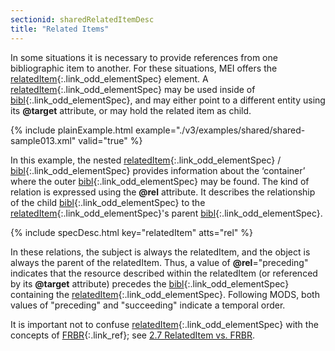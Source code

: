 ```yaml
---
sectionid: sharedRelatedItemDesc
title: "Related Items"
---
```




In some situations it is necessary to provide references from one bibliographic item
to
another. For these situations, MEI offers the [relatedItem](/v3/elements/relatedItem.html){:.link_odd_elementSpec} element. A
[relatedItem](/v3/elements/relatedItem.html){:.link_odd_elementSpec} may be used inside of [bibl](/v3/elements/bibl.html){:.link_odd_elementSpec}, and
may either point to a different entity using its **@target** attribute, or may hold
the related item as child. 

{% include plainExample.html example="./v3/examples/shared/shared-sample013.xml" valid="true" %}

 In this example, the nested [relatedItem](/v3/elements/relatedItem.html){:.link_odd_elementSpec} / [bibl](/v3/elements/bibl.html){:.link_odd_elementSpec}
provides information about the ‘container’ where the outer [bibl](/v3/elements/bibl.html){:.link_odd_elementSpec} may be found. The kind of relation is expressed using the
**@rel** attribute. It describes the relationship of the child [bibl](/v3/elements/bibl.html){:.link_odd_elementSpec} to the [relatedItem](/v3/elements/relatedItem.html){:.link_odd_elementSpec}'s parent [bibl](/v3/elements/bibl.html){:.link_odd_elementSpec}. 



{% include specDesc.html key="relatedItem" atts="rel" %}



 In these relations, the subject is always the relatedItem, and the object is always
the
parent of the relatedItem. Thus, a value of **@rel**="preceding" indicates that the
resource described within the relatedItem (or referenced by its **@target** attribute)
precedes the [bibl](/v3/elements/bibl.html){:.link_odd_elementSpec} containing the [relatedItem](/v3/elements/relatedItem.html){:.link_odd_elementSpec}.
Following MODS, both values of "preceding" and "succeeding" indicate a temporal order.


 It is important not to confuse [relatedItem](/v3/elements/relatedItem.html){:.link_odd_elementSpec} with the concepts of [FRBR](/v3/guidelines/FRBR.html "Functional Requirements for Bibliographic Records (FRBR)"){:.link_ref}; see <a class="link_ptr" title="RelatedItem vs. FRBR" href="/v3/guidelines/header.html#headerRelatedItemVsFRBR">2.7 RelatedItem vs. FRBR</a>. 

